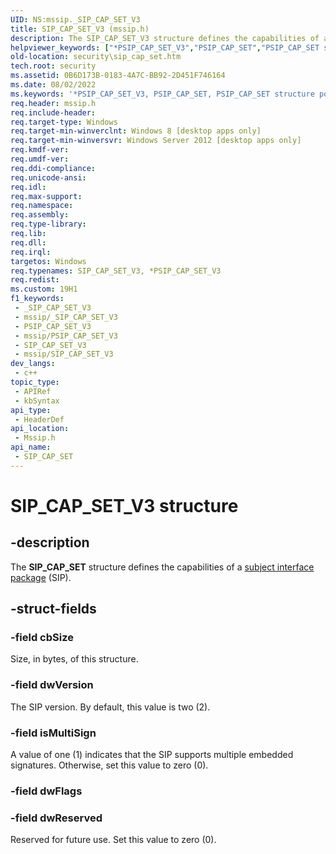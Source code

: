 ```yaml
---
UID: NS:mssip._SIP_CAP_SET_V3
title: SIP_CAP_SET_V3 (mssip.h)
description: The SIP_CAP_SET_V3 structure defines the capabilities of a subject interface package (SIP). (SIP_CAP_SET_V3 structure)
helpviewer_keywords: ["*PSIP_CAP_SET_V3","PSIP_CAP_SET","PSIP_CAP_SET structure pointer [Security]","SIP_CAP_SET","SIP_CAP_SET structure [Security]","SIP_CAP_SET_V3","mssip/PSIP_CAP_SET","mssip/SIP_CAP_SET","security.sip_cap_set"]
old-location: security\sip_cap_set.htm
tech.root: security
ms.assetid: 0B6D173B-0183-4A7C-BB92-2D451F746164
ms.date: 08/02/2022
ms.keywords: '*PSIP_CAP_SET_V3, PSIP_CAP_SET, PSIP_CAP_SET structure pointer [Security], SIP_CAP_SET, SIP_CAP_SET structure [Security], SIP_CAP_SET_V3, mssip/PSIP_CAP_SET, mssip/SIP_CAP_SET, security.sip_cap_set'
req.header: mssip.h
req.include-header: 
req.target-type: Windows
req.target-min-winverclnt: Windows 8 [desktop apps only]
req.target-min-winversvr: Windows Server 2012 [desktop apps only]
req.kmdf-ver: 
req.umdf-ver: 
req.ddi-compliance: 
req.unicode-ansi: 
req.idl: 
req.max-support: 
req.namespace: 
req.assembly: 
req.type-library: 
req.lib: 
req.dll: 
req.irql: 
targetos: Windows
req.typenames: SIP_CAP_SET_V3, *PSIP_CAP_SET_V3
req.redist: 
ms.custom: 19H1
f1_keywords:
 - _SIP_CAP_SET_V3
 - mssip/_SIP_CAP_SET_V3
 - PSIP_CAP_SET_V3
 - mssip/PSIP_CAP_SET_V3
 - SIP_CAP_SET_V3
 - mssip/SIP_CAP_SET_V3
dev_langs:
 - c++
topic_type:
 - APIRef
 - kbSyntax
api_type:
 - HeaderDef
api_location:
 - Mssip.h
api_name:
 - SIP_CAP_SET
---
```


# SIP_CAP_SET_V3 structure


## -description

The <b>SIP_CAP_SET</b> structure defines the capabilities of a <a href="/windows/desktop/SecGloss/s-gly">subject interface package</a> (SIP).

## -struct-fields

### -field cbSize

Size, in bytes, of this structure.

### -field dwVersion

The SIP version. By default, this value is two (2).

### -field isMultiSign

A value of one (1) indicates that the SIP supports multiple embedded signatures. Otherwise, set this value to zero (0).

### -field dwFlags

### -field dwReserved

Reserved for future use. Set this value to zero (0).
